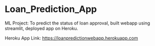 # Loan_Prediction_App
ML Project: To predict the status of loan approval, built webapp using streamlit, deployed app on Heroku.

Heroku App Link: https://loanpredictionwebapp.herokuapp.com

